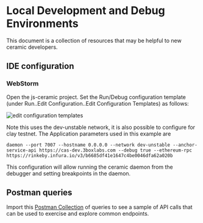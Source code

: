# Local Development and Debug Environments

This document is a collection of resources that may be helpful to new ceramic developers.

## IDE configuration

### WebStorm

Open the js-ceramic project.  Set the Run/Debug configuration template (under Run..Edit Configuration..Edit Configuration Templates) as follows:

![edit configuration templates](https://user-images.githubusercontent.com/798887/169563176-f6e15e71-8bf3-4f7f-a5d4-ce90732067e1.png)


Note this uses the dev-unstable network, it is also possible to configure for clay testnet.  The Application parameters used in this example are

```
daemon --port 7007 --hostname 0.0.0.0 --network dev-unstable --anchor-service-api https://cas-dev.3boxlabs.com --debug true --ethereum-rpc https://rinkeby.infura.io/v3/b6685df41e1647c4be0046dfa62a020b
```
This configuration will allow running the ceramic daemon from the debugger and setting breakpoints in the daemon.

## Postman queries

Import this [Postman Collection](postman_collection.json) of queries to see a sample of API calls that can be used to exercise and explore common endpoints.
